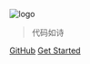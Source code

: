 
![logo](https://avatars0.githubusercontent.com/u/6999958?s=460&v=4)


> 代码如诗


[GitHub](https://github.com/donghaichen)
[Get Started](#donghaichen)